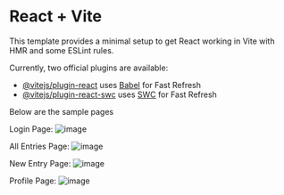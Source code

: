 # React + Vite

This template provides a minimal setup to get React working in Vite with HMR and some ESLint rules.

Currently, two official plugins are available:

- [@vitejs/plugin-react](https://github.com/vitejs/vite-plugin-react/blob/main/packages/plugin-react/README.md) uses [Babel](https://babeljs.io/) for Fast Refresh
- [@vitejs/plugin-react-swc](https://github.com/vitejs/vite-plugin-react-swc) uses [SWC](https://swc.rs/) for Fast Refresh

Below are the sample pages 

Login Page:
![image](https://github.com/pavithra-064/Diary-frontend/assets/72555685/32b37473-14ad-402f-b0f7-ed4c9906e782)

All Entries Page:
![image](https://github.com/pavithra-064/Diary-frontend/assets/72555685/7bd03099-0907-456a-8c2d-3ea8d033a606)

New Entry Page:
![image](https://github.com/pavithra-064/Diary-frontend/assets/72555685/1dccff06-5c46-463e-a188-fb4308f910e3)

Profile Page:
![image](https://github.com/pavithra-064/Diary-frontend/assets/72555685/087979f4-b483-4d1a-a2d9-c3fcee6e18cb)




